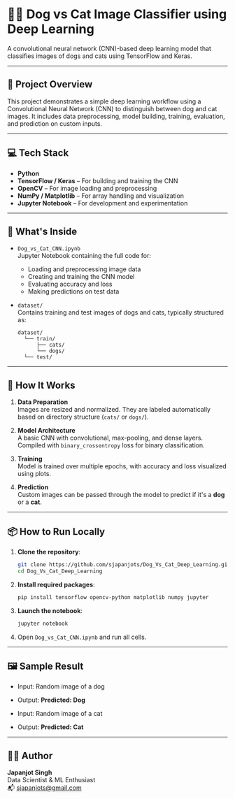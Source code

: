 # 🐶🐱 Dog vs Cat Image Classifier using Deep Learning

A convolutional neural network (CNN)-based deep learning model that classifies images of dogs and cats using TensorFlow and Keras.

---

## 🚀 Project Overview

This project demonstrates a simple deep learning workflow using a Convolutional Neural Network (CNN) to distinguish between dog and cat images. It includes data preprocessing, model building, training, evaluation, and prediction on custom inputs.

---

## 💻 Tech Stack

- **Python**
- **TensorFlow / Keras** – For building and training the CNN
- **OpenCV** – For image loading and preprocessing
- **NumPy / Matplotlib** – For array handling and visualization
- **Jupyter Notebook** – For development and experimentation

---

## 📄 What's Inside

- `Dog_vs_Cat_CNN.ipynb`  
  Jupyter Notebook containing the full code for:
  - Loading and preprocessing image data
  - Creating and training the CNN model
  - Evaluating accuracy and loss
  - Making predictions on test data

- `dataset/`  
  Contains training and test images of dogs and cats, typically structured as:
  ```
  dataset/
    └── train/
        ├── cats/
        └── dogs/
    └── test/
  ```

---

## 🧠 How It Works

1. **Data Preparation**  
   Images are resized and normalized. They are labeled automatically based on directory structure (`cats/` or `dogs/`).

2. **Model Architecture**  
   A basic CNN with convolutional, max-pooling, and dense layers. Compiled with `binary_crossentropy` loss for binary classification.

3. **Training**  
   Model is trained over multiple epochs, with accuracy and loss visualized using plots.

4. **Prediction**  
   Custom images can be passed through the model to predict if it's a **dog** or a **cat**.

---

## 📦 How to Run Locally

1. **Clone the repository**:
   ```bash
   git clone https://github.com/sjapanjots/Dog_Vs_Cat_Deep_Learning.git
   cd Dog_Vs_Cat_Deep_Learning
   ```

2. **Install required packages**:
   ```bash
   pip install tensorflow opencv-python matplotlib numpy jupyter
   ```

3. **Launch the notebook**:
   ```bash
   jupyter notebook
   ```

4. Open `Dog_vs_Cat_CNN.ipynb` and run all cells.

---

## 🖼️ Sample Result

- Input: Random image of a dog  
- Output: **Predicted: Dog**

- Input: Random image of a cat  
- Output: **Predicted: Cat**

---

## 🙋‍♂️ Author

**Japanjot Singh**  
Data Scientist & ML Enthusiast  
📬 sjapanjots@gmail.com